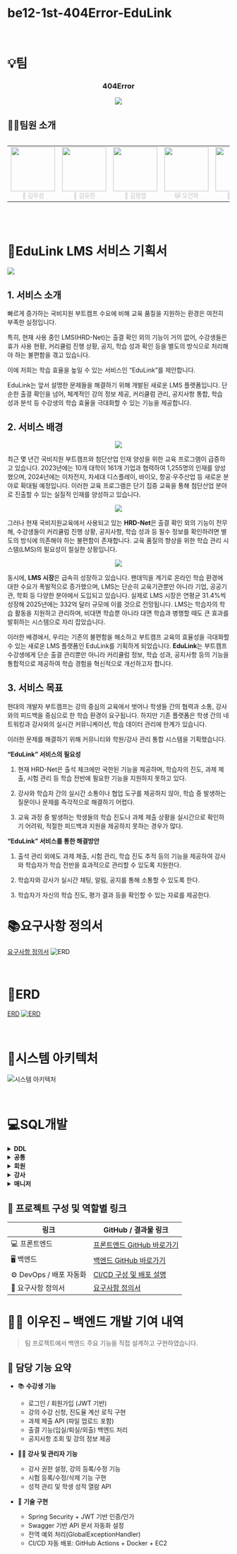 # be12-1st-404Error-EduLink
<br>

# 💡팀

<div align=center>
  <h3>404Error</h3>
  <img src="./images/team.png" /> <br>
</div>

## 🤼‍♂️팀원 소개 

<div style="display: flex; justify-content: center;">
  <table  align="center">
    <tbody>
      <tr>
        <td align="center"><a href="https://github.com/museongkim0" style="text-decoration: none; color: lightgray;"><img src="./images/팀원소개/ms.jpg" width="100px;" height="100px;" background-size="cover;" alt=""/><br /><sub><b> 🐯 김무성</b></sub></a><br /></td>
        <td align="center"><a href="https://github.com/kuj7882" style="text-decoration: none; color: lightgray;"><img src="./images/팀원소개/yj.jpg" width="100px;"  alt=""/><br /><sub><b> 🐶 김유진</b></sub></a><br /></td>
        <td align="center"><a href="https://github.com/GoodLeaf" style="text-decoration: none; color: lightgray;"><img src="./images/팀원소개/jy.png" width="100px;" height="100px;" alt=""/><br /><sub><b> 🐺 김정엽</b></sub></a><br /></td>
        <td align="center"><a href="https://github.com/gunha0405" style="text-decoration: none; color: lightgray;"><img src="./images/팀원소개/gh.jpg" width="100px;" alt=""/><br /><sub><b> 🐱 오건하</b></sub></a><br /></td>
        <td align="center"><a href="https://github.com/leewoojin12" style="text-decoration: none; color: lightgray;"><img src="./images/팀원소개/wj.jpg" width="100px;" alt=""/><br /><sub><b> 🦁 이우진</b></sub></a><br /></td>
      </tr>
    </tbody>
  </table>
</div>
<br>

<br>
<!--
<div align=center>
	<h2>📚 Tech Stack 📚</h2>
	<p>✨ Platforms & Languages ✨</p>
</div>
<div align="center">
	<br>
	<img src="https://img.shields.io/badge/SpringBoot-6DB33F?style=flat&logo=SpringBoot&logoColor=white" />
        <img src="https://img.shields.io/badge/Java-007396?style=flat&logo=Conda-Forge&logoColor=white" />
	<br>
	<img src="https://img.shields.io/badge/MariaDB-003545?style=flat&logo=MariaDB&logoColor=white" />
</div>
<br>
<div align=center>
	<h2>🛠 Tools 🛠</h2>
</div>
<div align=center>
	<img src="https://img.shields.io/badge/IntelliJIDEA-000000.svg?style=flat&logo=intellij-idea&logoColor=white" />
	<img src="https://img.shields.io/badge/GitHub-181717?style=flat&logo=GitHub&logoColor=white" />
</div>
<br>
<br>
-->

# 📌EduLink LMS 서비스 기획서
<img src="./images/service.png" /> <br>

## 1. 서비스 소개

빠르게 증가하는 국비지원 부트캠프 수요에 비해 교육 품질을 지원하는 환경은 여전히 부족한 실정입니다.  
 
특히, 현재 사용 중인 LMS(HRD-Net)는 출결 확인 외의 기능이 거의 없어, 수강생들은 휴가 사용 현황, 커리큘럼 진행 상황, 공지, 학습 성과 확인 등을 별도의 방식으로 처리해야 하는 불편함을 겪고 있습니다.  

이에 저희는 학습 효율을 높일 수 있는 서비스인 “EduLink”를 제안합니다.  

EduLink는 앞서 설명한 문제들을 해결하기 위해 개발된 새로운 LMS 플랫폼입니다. 단순한 출결 확인을 넘어, 체계적인 강의 정보 제공, 커리큘럼 관리, 공지사항 통합, 학습 성과 분석 등 수강생의 학습 효율을 극대화할 수 있는 기능을 제공합니다.

## 2. 서비스 배경

<div style="text-align: center;">
  <img src="./images/background1.png" /> <br>
</div>

최근 몇 년간 국비지원 부트캠프와 첨단산업 인재 양성을 위한 교육 프로그램이 급증하고 있습니다. 2023년에는 10개 대학이 161개 기업과 협력하여 1,255명의 인재를 양성했으며, 2024년에는 이차전지, 차세대 디스플레이, 바이오, 항공·우주산업 등 새로운 분야로 확대될 예정입니다. 이러한 교육 프로그램은 단기 집중 교육을 통해 첨단산업 분야로 진출할 수 있는 실질적 인재를 양성하고 있습니다.

<div style="text-align: center;">
  <img src="./images/background2.png" /> <br>
</div>

그러나 현재 국비지원교육에서 사용되고 있는 **HRD-Net**은 출결 확인 외의 기능이 전무해, 수강생들이 커리큘럼 진행 상황, 공지사항, 학습 성과 등 필수 정보를 확인하려면 별도의 방식에 의존해야 하는 불편함이 존재합니다. 교육 품질의 향상을 위한 학습 관리 시스템(LMS)의 필요성이 절실한 상황입니다.

<div style="text-align: center;">
  <img src="./images/background3.png" /> <br>
</div>

동시에, **LMS 시장**은 급속히 성장하고 있습니다. 팬데믹을 계기로 온라인 학습 환경에 대한 수요가 폭발적으로 증가했으며, LMS는 단순히 교육기관뿐만 아니라 기업, 공공기관, 학회 등 다양한 분야에서 도입되고 있습니다. 실제로 LMS 시장은 연평균 31.4%씩 성장해 2025년에는 332억 달러 규모에 이를 것으로 전망됩니다. LMS는 학습자의 학습 활동을 지원하고 관리하며, 비대면 학습뿐 아니라 대면 학습과 병행할 때도 큰 효과를 발휘하는 시스템으로 자리 잡았습니다.

이러한 배경에서, 우리는 기존의 불편함을 해소하고 부트캠프 교육의 효율성을 극대화할 수 있는 새로운 LMS 플랫폼인 EduLink를 기획하게 되었습니다. **EduLink**는 부트캠프 수강생에게 단순 출결 관리뿐만 아니라 커리큘럼 정보, 학습 성과, 공지사항 등의 기능을 통합적으로 제공하여 학습 경험을 혁신적으로 개선하고자 합니다.


## 3. 서비스 목표

현대의 개발자 부트캠프는 강의 중심의 교육에서 벗어나 학생들 간의 협력과 소통, 강사와의 피드백을 중심으로 한 학습 환경이 요구됩니다. 하지만 기존 플랫폼은 학생 간의 네트워킹과 강사와의 실시간 커뮤니케이션, 학습 데이터 관리에 한계가 있습니다. 

이러한 문제를 해결하기 위해 커뮤니티와 학원/강사 관리 통합 시스템을 기획했습니다.

**“EduLink” 서비스의 필요성** 
1) 현재 HRD-Net은 출석 체크에만 국한된 기능을 제공하며, 학습자의 진도, 과제 제출, 시험 관리 등 학습 전반에 필요한 기능을 지원하지 못하고 있다.
2) 강사와 학습자 간의 실시간 소통이나 협업 도구를 제공하지 않아, 학습 중 발생하는 질문이나 문제를 즉각적으로 해결하기 어렵다.

3) 교육 과정 중 발생하는 학생들의 학습 진도나 과제 제출 상황을 실시간으로 확인하기 어려워, 적절한 피드백과 지원을 제공하지 못하는 경우가 많다.


**“EduLink” 서비스를 통한 해결방안**
1) 출석 관리 외에도 과제 제출, 시험 관리, 학습 진도 추적 등의 기능을 제공하여 강사와 학습자가 학습 전반을 효과적으로 관리할 수 있도록 지원한다.


2) 학습자와 강사가 실시간 채팅, 알림, 공지를 통해 소통할 수 있도록 한다.

3) 학습자가 자신의 학습 진도, 평가 결과 등을 확인할 수 있는 자료를 제공한다.



# 📚요구사항 정의서


<a href="/planning_document/02. 요구사항 정의서(2팀).xlsx">요구사항 정의서<a/>
![ERD](/images/requirement.png)


<br>

# 🐸ERD

[ERD](https://www.erdcloud.com/d/JN9kEWsGQtke5x2KW)
[![ERD](/images/erd.png)](https://www.erdcloud.com/d/JN9kEWsGQtke5x2KW)
<br>


<br>

# 🐳시스템 아키텍처

![시스템 아키텍처](/images/sys_arc.png)

<br>

# 💻SQL개발
<details>
	<summary> <b> DDL </b> </summary>
  <p>
	<a href="/planning_document/Team404 DDL.sql">DDL sql파일</a><br>
  <img src="./images/ddl.png" /> <br>
  <br>
  </p>
</details>

<details><summary> <b> 공통 </b> </summary>
<p>
	
- 회원가입

- 로그인
<img src="./images/query_img/sql9.png" /> <br>

- 회원 정보 수정 <br>
<img src="./images/query_img/sql10.png" /> <br>

- ID PASSWORD 찾기 <br>
<img src="./images/query_img/sql8.png" /> <br>



 <br>
 
</p>
</details>

<details><summary> <b> 회원 </b> </summary>
<p>
	
- 합격한 부트캠프 등록 신청
<img src="./images/query_img/sql19.png" /> <br>

- 커리큘럼  확인 <br>
<img src="./images/query_img/sql17.png" /> <br>
- 출결 확인 <br>
<img src="./images/query_img/sql16.png" /> <br>
- 입실 <br>
<img src="./images/query_img/sql6.png" /> <br>
- 퇴실 <br>
<img src="./images/query_img/sql7.png" /> <br>
- 외출 <br>
<img src="./images/query_img/sql5.png" /> <br>
- 공지사항 확인 <br>
<img src="./images/query_img/sql15.png" /> <br>
- 수업 및 강사 정보 열람 <br>
<img src="./images/query_img/sql14.png" /> <br>



 <br>
 
</p>
</details>

<details><summary> <b> 강사 </b> </summary>
<p>
	
- 시험 점수 확인 <br>
<img src="./images/query_img/sql1.png" /> <br>

 <br>
 
</p>
</details>

<details><summary> <b> 매니저 </b> </summary>
<p>
	
- 시험을 등록,수정,삭제 <br>
<img src="./images/query_img/sql18.png" /> <br>

- 강사 권한 설정 <br>
<img src="./images/query_img/sql13.png" /> <br>
<img src="./images/query_img/sql12.png" /> <br>
- 새로운 수업 등록(생성) <br>
<img src="./images/query_img/sql11.png" /> <br>
- 학생 정보 조회 <br>
<img src="./images/query_img/sql4.png" /> <br>
- 매니저 권한 설정 <br>
<img src="./images/query_img/sql3.png" /> <br>
<img src="./images/query_img/sql2.png" /> <br>

 <br>
 
</p>
</details>

 

 
## 🔗 프로젝트 구성 및 역할별 링크

| 링크 | GitHub / 결과물 링크 |
|------|---------------------|
| 💻 프론트엔드 | [프론트엔드 GitHub 바로가기](https://github.com/beyond-sw-camp/be12-2nd-404Error-EduLink) |
| 🖥 백엔드 | [백엔드 GitHub 바로가기](https://github.com/beyond-sw-camp/be12-3rd-404Error-EduLink) |
| ⚙️ DevOps / 배포 자동화 | [CI/CD 구성 및 배포 설명](https://github.com/beyond-sw-camp/be12-4th-404Error-EduLink) |
| 📄 요구사항 정의서 | [요구사항 정의서 ](https://docs.google.com/spreadsheets/d/1nRkm9AtCQVVllGa76H2AEJyB0iz8IZPo/edit?gid=2016348788#gid=2016348788) |



# 🧑‍💻 이우진 – 백엔드 개발 기여 내역

> 팀 프로젝트에서 백엔드 주요 기능을 직접 설계하고 구현하였습니다.

## 🔧 담당 기능 요약

- 📚 **수강생 기능**
  - 로그인 / 회원가입 (JWT 기반)
  - 강의 수강 신청, 진도율 계산 로직 구현
  - 과제 제출 API (파일 업로드 포함)
  - 출결 기능(입실/퇴실/외출) 백엔드 처리
  - 공지사항 조회 및 강의 정보 제공

- 🧑‍🏫 **강사 및 관리자 기능**
  - 강사 권한 설정, 강의 등록/수정 기능
  - 시험 등록/수정/삭제 기능 구현
  - 성적 관리 및 학생 성적 열람 API

- 🔐 **기술 구현**
  - Spring Security + JWT 기반 인증/인가
  - Swagger 기반 API 문서 자동화 설정
  - 전역 예외 처리(GlobalExceptionHandler)
  - CI/CD 자동 배포: GitHub Actions + Docker + EC2



